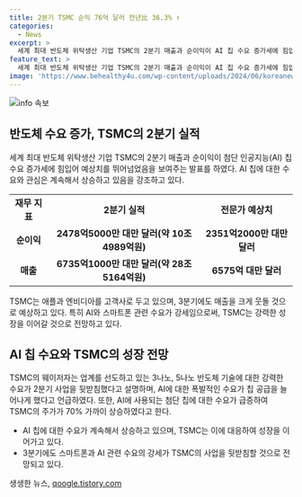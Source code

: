 ```yaml
---
title: 2분기 TSMC 순익 76억 달러 전년比 36.3% ↑
categories:
  - News
excerpt: >
  세계 최대 반도체 위탁생산 기업 TSMC의 2분기 매출과 순이익이 AI 칩 수요 증가세에 힘입어 예상을 뛰어넘었음. 순이익은 전년 대비 36.3% 상승한 2478억5000만 대만 달러, 매출은 40.1% 상승한 6735억1000만 대만 달러를 기록. TSMC 회장은 3나노, 5나노 반도체 기술에 대한 수요가 강했으며, AI 칩에 대한 폭발적인 수요로 칩 공급이 늘어났다고 설명. TSMC는 애플과 엔비디아를 고객사로 두고 있으며, 3분기 매출도 큰 폭 상승을 전망. AI 칩에 대한 수요와 관심으로 TSMC의 주가는 70% 가까이 상승하는 추세.
feature_text: >
  세계 최대 반도체 위탁생산 기업 TSMC의 2분기 매출과 순이익이 AI 칩 수요 증가세에 힘입어 예상을 뛰어넘었음. 순이익은 전년 대비 36.3% 상승한 2478억5000만 대만 달러, 매출은 40.1% 상승한 6735억1000만 대만 달러를 기록. TSMC 회장은 3나노, 5나노 반도체 기술에 대한 수요가 강했으며, AI 칩에 대한 폭발적인 수요로 칩 공급이 늘어났다고 설명. TSMC는 애플과 엔비디아를 고객사로 두고 있으며, 3분기 매출도 큰 폭 상승을 전망. AI 칩에 대한 수요와 관심으로 TSMC의 주가는 70% 가까이 상승하는 추세.
image: 'https://www.behealthy4u.com/wp-content/uploads/2024/06/koreanews.jpg'
---
```


<p><img src="https://www.behealthy4u.com/wp-content/uploads/2024/06/koreanews.jpg" alt="info 속보" /></p>

<h2 data-ke-size="size26">반도체 수요 증가, TSMC의 2분기 실적</h2>

<p data-ke-size="size16">세계 최대 반도체 위탁생산 기업 TSMC의 2분기 매출과 순이익이 첨단 인공지능(AI) 칩 수요 증가세에 힘입어 예상치를 뛰어넘었음을 보여주는 발표를 하였다. AI 칩에 대한 수요와 관심은 계속해서 상승하고 있음을 강조하고 있다.</p>

<table>
  <tr>
    <td style="text-align: center; height: 17px;"><b>재무 지표</b></td>
    <td style="text-align: center; height: 17px;"><b>2분기 실적</b></td>
    <td style="text-align: center; height: 17px;"><b>전문가 예상치</b></td>
  </tr>
  <tr>
    <td style="text-align: center; height: 17px;"><b>순이익</b></td>
    <td style="text-align: center; height: 17px;"><b>2478억5000만 대만 달러(약 10조 4989억원)</b></td>
    <td style="text-align: center; height: 17px;"><b>2351억2000만 대만 달러</b></td>
  </tr>
  <tr>
    <td style="text-align: center; height: 17px;"><b>매출</b></td>
    <td style="text-align: center; height: 17px;"><b>6735억1000만 대만 달러(약 28조 5164억원)</b></td>
    <td style="text-align: center; height: 17px;"><b>6575억 대만 달러</b></td>
  </tr>
</table>

<p data-ke-size="size16">TSMC는 애플과 엔비디아를 고객사로 두고 있으며, 3분기에도 매출을 크게 웃돌 것으로 예상하고 있다. 특히 AI와 스마트폰 관련 수요가 강세임으로써, TSMC는 강력한 성장을 이어갈 것으로 전망하고 있다.</p>

<h2 data-ke-size="size26">AI 칩 수요와 TSMC의 성장 전망</h2>

<p data-ke-size="size16">TSMC의 웨이저자는 업계를 선도하고 있는 3나노, 5나노 반도체 기술에 대한 강력한 수요가 2분기 사업을 뒷받침했다고 설명하며, AI에 대한 폭발적인 수요가 칩 공급을 늘어나게 했다고 언급하였다. 또한, AI에 사용되는 첨단 칩에 대한 수요가 급증하여 TSMC의 주가가 70% 가까이 상승하였다고 한다.</p>

<ul>
  <li>AI 칩에 대한 수요가 계속해서 상승하고 있으며, TSMC는 이에 대응하여 성장을 이어가고 있다.</li>
  <li>3분기에도 스마트폰과 AI 관련 수요의 강세가 TSMC의 사업을 뒷받침할 것으로 전망되고 있다.</li>
</ul>
생생한 뉴스, <a href="https://qoogle.tistory.com" rel="dofollow">qoogle.tistory.com</a>


